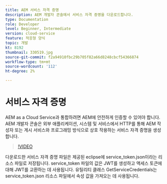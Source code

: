 ```yaml
---
title: AEM 서비스 자격 증명
description: AEM 개발자 콘솔에서 서비스 자격 증명을 다운로드합니다.
type: Documentation
role: Developer
level: Beginner, Intermediate
version: cloud-service
feature: 적응형 양식
topic: 개발
kt: 8192
thumbnail: 330519.jpg
source-git-commit: f2a94910fbc29b705f82a66d8248cbcf54366874
workflow-type: tm+mt
source-wordcount: '112'
ht-degree: 2%

---
```



# 서비스 자격 증명

AEM as a Cloud Service과 통합하려면 AEM에 안전하게 인증할 수 있어야 합니다. AEM 개발자 콘솔은 외부 애플리케이션, 시스템 및 서비스에서 HTTP를 통해 AEM 작성자 또는 게시 서비스와 프로그래밍 방식으로 상호 작용하는 서비스 자격 증명을 생성합니다.

>[!VIDEO](https://video.tv.adobe.com/v/330519/?quality=12&learn=on)

다운로드한 서비스 자격 증명 파일은 제공된 eclipse에 service_token.json이라는 리소스 파일로 저장됩니다. service_token 파일의 값은 JWT를 생성하고 액세스 토큰에 대해 JWT를 교환하는 데 사용됩니다. 유틸리티 클래스 GetServiceCredentials는 service_token.json 리소스 파일에서 속성 값을 가져오는 데 사용됩니다.
